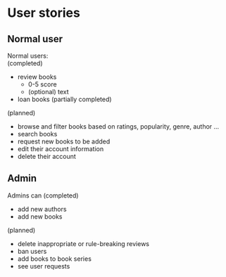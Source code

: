# User stories
## Normal user
Normal users:  
(completed)
* review books
  * 0-5 score
  * (optional) text
* loan books (partially completed)  

(planned)  
* browse and filter books based on ratings, popularity, genre, author ...  
* search books  
* request new books to be added
* edit their account information
* delete their account



## Admin
Admins can
(completed)  
* add new authors
* add new books

(planned)
* delete inappropriate or rule-breaking reviews
* ban users
* add books to book series
* see user requests
